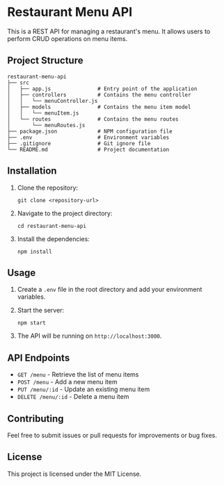 # Restaurant Menu API

This is a REST API for managing a restaurant's menu. It allows users to perform CRUD operations on menu items.

## Project Structure

```
restaurant-menu-api
├── src
│   ├── app.js               # Entry point of the application
│   ├── controllers          # Contains the menu controller
│   │   └── menuController.js
│   ├── models               # Contains the menu item model
│   │   └── menuItem.js
│   └── routes               # Contains the menu routes
│       └── menuRoutes.js
├── package.json             # NPM configuration file
├── .env                     # Environment variables
├── .gitignore               # Git ignore file
└── README.md                # Project documentation
```

## Installation

1. Clone the repository:
   ```
   git clone <repository-url>
   ```

2. Navigate to the project directory:
   ```
   cd restaurant-menu-api
   ```

3. Install the dependencies:
   ```
   npm install
   ```

## Usage

1. Create a `.env` file in the root directory and add your environment variables.

2. Start the server:
   ```
   npm start
   ```

3. The API will be running on `http://localhost:3000`.

## API Endpoints

- `GET /menu` - Retrieve the list of menu items
- `POST /menu` - Add a new menu item
- `PUT /menu/:id` - Update an existing menu item
- `DELETE /menu/:id` - Delete a menu item

## Contributing

Feel free to submit issues or pull requests for improvements or bug fixes. 

## License

This project is licensed under the MIT License.